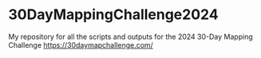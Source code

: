 # 30DayMappingChallenge2024
My repository for all the scripts and outputs for the 2024 30-Day Mapping Challenge https://30daymapchallenge.com/
